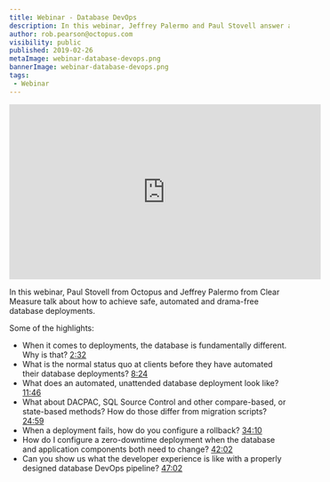 ```yaml
---
title: Webinar - Database DevOps
description: In this webinar, Jeffrey Palermo and Paul Stovell answer all your Database DevOps questions.
author: rob.pearson@octopus.com
visibility: public
published: 2019-02-26
metaImage: webinar-database-devops.png
bannerImage: webinar-database-devops.png
tags:
 - Webinar
---
```


<iframe width="560" height="315" src="https://www.youtube-nocookie.com/embed/B7xqDBTRpGQ" frameborder="0" allow="accelerometer; autoplay; encrypted-media; gyroscope; picture-in-picture" allowfullscreen></iframe>

In this webinar, Paul Stovell from Octopus and Jeffrey Palermo from Clear Measure talk about how to achieve safe, automated and drama-free database deployments. 

Some of the highlights:
* When it comes to deployments, the database is fundamentally different. Why is that? [2:32](https://www.youtube.com/watch?v=B7xqDBTRpGQ&t=2m32s)
* What is the normal status quo at clients before they have automated their database deployments? [8:24](https://www.youtube.com/watch?v=B7xqDBTRpGQ&t=8m27s)
* What does an automated, unattended database deployment look like? [11:46](https://www.youtube.com/watch?v=B7xqDBTRpGQ&t=11m46s)
* What about DACPAC, SQL Source Control and other compare-based, or state-based methods? How do those differ from migration scripts? [24:59](https://www.youtube.com/watch?v=B7xqDBTRpGQ&t=24m59s)
* When a deployment fails, how do you configure a rollback? [34:10](https://www.youtube.com/watch?v=B7xqDBTRpGQ&t=34m10s)
* How do I configure a zero-downtime deployment when the database and application components both need to change? [42:02](https://www.youtube.com/watch?v=B7xqDBTRpGQ&t=42m02s)
* Can you show us what the developer experience is like with a properly designed database DevOps pipeline? [47:02](https://youtu.be/B7xqDBTRpGQ?t=47m02s)
